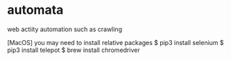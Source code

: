 # automata
web actiity automation such as crawling

[MacOS]
you may need to install relative packages 
$ pip3 install selenium 
$ pip3 install telepot 
$ brew install chromedriver


